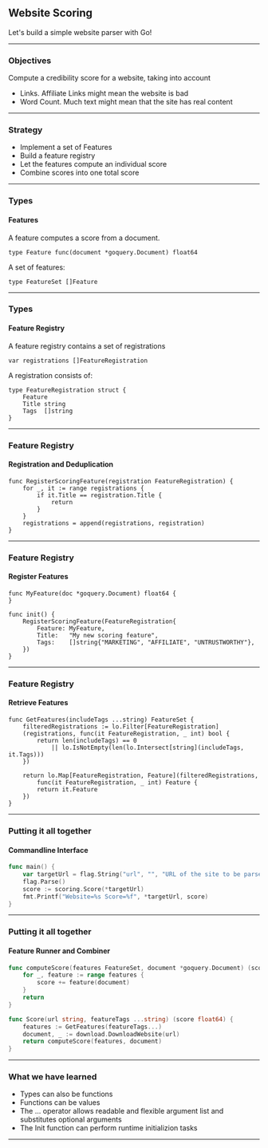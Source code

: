 ## Website Scoring 

Let's build a simple website parser with Go!

----
### Objectives

Compute a credibility score for a website, taking into account

- Links. Affiliate Links might mean the website is bad
- Word Count. Much text might mean that the site has real content
----

### Strategy

- Implement a set of Features
- Build a feature registry
- Let the features compute an individual score
- Combine scores into one total score

----
### Types
#### Features

A feature computes a score from a document.
```golang
type Feature func(document *goquery.Document) float64
```

A set of features:
```golang
type FeatureSet []Feature
```
----
### Types
#### Feature Registry

A feature registry contains a set of registrations
```golang
var registrations []FeatureRegistration
```

A registration consists of:
```golang
type FeatureRegistration struct {
    Feature
    Title string
    Tags  []string
}
```
----
### Feature Registry
#### Registration and Deduplication

```golang
func RegisterScoringFeature(registration FeatureRegistration) {
	for _, it := range registrations {
		if it.Title == registration.Title {
			return
		}
	}
	registrations = append(registrations, registration)
}
```

----
### Feature Registry
#### Register Features

```golang
func MyFeature(doc *goquery.Document) float64 {
}
```

```golang
func init() {
    RegisterScoringFeature(FeatureRegistration{
        Feature: MyFeature,
        Title:   "My new scoring feature",
        Tags:    []string{"MARKETING", "AFFILIATE", "UNTRUSTWORTHY"},
    })
}
```

----
### Feature Registry
#### Retrieve Features

```golang
func GetFeatures(includeTags ...string) FeatureSet {
    filteredRegistrations := lo.Filter[FeatureRegistration]
	(registrations, func(it FeatureRegistration, _ int) bool {
        return len(includeTags) == 0 
		    || lo.IsNotEmpty(len(lo.Intersect[string](includeTags, it.Tags)))
    })
    
    return lo.Map[FeatureRegistration, Feature](filteredRegistrations, 
		func(it FeatureRegistration, _ int) Feature {
        return it.Feature
    })
}
```
----
### Putting it all together
#### Commandline Interface

```go
func main() {
	var targetUrl = flag.String("url", "", "URL of the site to be parsed")
	flag.Parse()
	score := scoring.Score(*targetUrl)
	fmt.Printf("Website=%s Score=%f", *targetUrl, score)
}
```
----
### Putting it all together
#### Feature Runner and Combiner

```go
func computeScore(features FeatureSet, document *goquery.Document) (score float64) {
	for _, feature := range features {
		score += feature(document)
	}
	return
}

func Score(url string, featureTags ...string) (score float64) {
	features := GetFeatures(featureTags...)
	document, _ := download.DownloadWebsite(url)
	return computeScore(features, document)
}
```
----

### What we have learned

- Types can also be functions
- Functions can be values
- The ... operator allows readable and flexible argument list and substitutes optional arguments
- The Init function can perform runtime initializion tasks
---
